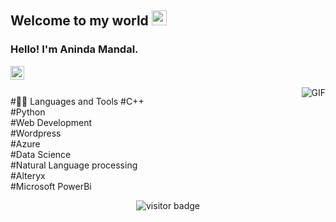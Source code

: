 <!--
**aninda20/aninda20** is a ✨ _special_ ✨ repository because its `README.md` (this file) appears on your GitHub profile.

Here are some ideas to get you started:

- 🔭 I’m currently working on ...
- 🌱 I’m currently learning ...
- 👯 I’m looking to collaborate on ...
- 🤔 I’m looking for help with ...
- 💬 Ask me about ...
- 📫 How to reach me: ...
- 😄 Pronouns: ...
- ⚡ Fun fact: ...
-->

<!-- [Web-developer](https://user-images.githubusercontent.com/46484569/88458558-8c31eb80-ceac-11ea-8058-a555f9e1b660.png)
     -->
## Welcome to my world <img src="https://github.com/TheDudeThatCode/TheDudeThatCode/blob/master/Assets/Earth.gif" width="24px">

### Hello! I'm Aninda Mandal. 




<a href="https://www.linkedin.com/in/aninda-mandal/">
  <img align="left" alt="Aninda Mandal" width="22px" src="https://cdn.jsdelivr.net/npm/simple-icons@v3/icons/linkedin.svg" />
</a>


<br />
<br />

  <img align="right" alt="GIF" src="https://media.giphy.com/media/836HiJc7pgzy8iNXCn/giphy.gif" />
  
#👨‍💻 Languages and Tools
#C++ <br>
#Python <br>
#Web Development <br>
#Wordpress <br>
#Azure <br>
#Data Science <br>
#Natural Language processing <br>
#Alteryx <br>
#Microsoft PowerBi

<!--
<br>
<p align='center'>
  <img align="center" src="https://github-readme-stats.vercel.app/api?username=aninda20&show_icons=true&title_color=fff&icon_color=79ff97&text_color=efefef&bg_color=24292e" alt="Aninda Mandal's Github Stats">
</p>
-->
 
<p align='center'>
  <img src="https://visitor-badge.glitch.me/badge?page_id=aninda20.aninda20" alt="visitor badge"/>
</p>





